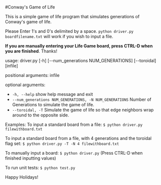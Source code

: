 #Conway's Game of Life

This is a simple game of life program that simulates generations of Conway's game of life.

Please Enter 1's and 0's delimited by a space.
`python driver.py boardfilename.txt` will work if you wish to input a file.

**If you are manually entering your Life Game board, press CTRL-D when you are finished**. Thanks!

usage: driver.py [-h] [--num_generations NUM_GENERATIONS] [--toroidal]
                 [infile]


positional arguments:
  infile


optional arguments:
  * `-h, --help`            show help message and exit
  * `--num_generations NUM_GENERATIONS, -N NUM_GENERATIONS`
                            Number of Generations to simulate the game of life.
  * `--toroidal, -T`        Simulate the game of life so that edge neighbors wrap
                            around to the opposite side.


Examples:
To input a standard board from a file:
`$ python driver.py filewithboard.txt`

To input a standard board from a file, with 4 generations and the toroidal flag set:
`$ python driver.py -T -N 4 filewithboard.txt`

To manually input a board:
`$ python driver.py`
(Press CTRL-D when finished inputting values)

To run unit tests:
`$ python test.py`

Happy Holidays!


